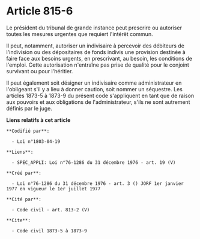 # Article 815-6

Le président du tribunal de grande instance peut prescrire ou autoriser toutes les mesures urgentes que requiert l'intérêt
commun.

Il peut, notamment, autoriser un indivisaire à percevoir des débiteurs de l'indivision ou des dépositaires de fonds indivis
une provision destinée à faire face aux besoins urgents, en prescrivant, au besoin, les conditions de l'emploi. Cette
autorisation n'entraîne pas prise de qualité pour le conjoint survivant ou pour l'héritier.

Il peut également soit désigner un indivisaire comme administrateur en l'obligeant s'il y a lieu à donner caution, soit
nommer un séquestre. Les articles 1873-5 à 1873-9 du présent code s'appliquent en tant que de raison aux pouvoirs et aux
obligations de l'administrateur, s'ils ne sont autrement définis par le juge.

**Liens relatifs à cet article**

	**Codifié par**:

	  - Loi n°1803-04-19

	**Liens**:

	  - SPEC_APPLI: Loi n°76-1286 du 31 décembre 1976 - art. 19 (V)

	**Créé par**:

	  - Loi n°76-1286 du 31 décembre 1976 - art. 3 () JORF 1er janvier 1977 en vigueur le 1er juillet 1977

	**Cité par**:

	  - Code civil - art. 813-2 (V)

	**Cite**:

	  - Code civil 1873-5 à 1873-9
